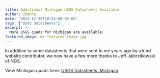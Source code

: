 ```yaml
---
title: Additional Michigan USGS Datasheets Available
author: Zhanna
date: '2022-12-20T10:54:00-05:00'
tags: ["USGS Datasheets"]
excerpt: >-
  More USGS quads for Michigan are available!
featured_image: mi-featured-image.jpg
---
```


In addition to some datasheets that were sent to me years ago by a kind website contributor, we now have a few more thanks to Jeff Jalbrzikowski of NGS.

View Michigan quads here: [USGS Datasheets: Michigan](/usgs-datasheets/michigan/)